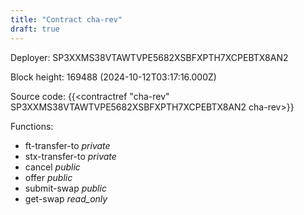 ```yaml
---
title: "Contract cha-rev"
draft: true
---
```

Deployer: SP3XXMS38VTAWTVPE5682XSBFXPTH7XCPEBTX8AN2


 



Block height: 169488 (2024-10-12T03:17:16.000Z)

Source code: {{<contractref "cha-rev" SP3XXMS38VTAWTVPE5682XSBFXPTH7XCPEBTX8AN2 cha-rev>}}

Functions:

* ft-transfer-to _private_
* stx-transfer-to _private_
* cancel _public_
* offer _public_
* submit-swap _public_
* get-swap _read_only_
